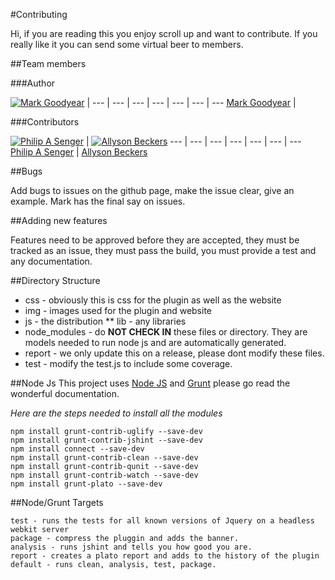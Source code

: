 #Contributing

Hi, if you are reading this you enjoy scroll up and want to contribute. If you really like it you can send some virtual beer to members.

##Team members

###Author

[![Mark Goodyear](http://gravatar.com/avatar/511fe713eb87c8fb068fc642c041aa70?s=70)](http://markgoodyear.com/) | 
--- | --- | --- | --- | --- | --- | ---
[Mark Goodyear](http://markgoodyear.com/) |  

###Contributors

[![Philip A Senger](http://gravatar.com/avatar/e33eebfa68659d4d6e8e9f014f1ed1fe?s=70)](http://www.cngrgroup.com) | [![Allyson Beckers](http://gravatar.com/avatar/07f40eac7279db3b8c1807a02b6ea232?s=70)](http://about.me/allysonbeckers)
--- | --- | --- | --- | --- | --- | ---
[Philip A Senger](http://www.cngrgroup.com) | [Allyson Beckers](http://about.me/allysonbeckers)

##Bugs

Add bugs to issues on the github page, make the issue clear, give an example. Mark has the final say on issues.

##Adding new features

Features need to be approved before they are accepted, they must be tracked as an issue, they must pass the build, you must provide a test and any documentation.

##Directory Structure
* css - obviously this is css for the plugin as well as the website
* img - images used for the plugin and website
* js - the distribution
** lib - any libraries
* node_modules - do **NOT CHECK IN** these files or directory. They are models needed to run node js and are automatically generated.
* report - we only update this on a release, please dont modify these files.
* test - modify the test.js to include some coverage.

##Node Js
This project uses [Node JS](http://nodejs.org/) and [Grunt](http://gruntjs.com/) please go read the wonderful documentation.

*Here are the steps needed to install all the modules*

    npm install grunt-contrib-uglify --save-dev
    npm install grunt-contrib-jshint --save-dev
    npm install connect --save-dev
    npm install grunt-contrib-clean --save-dev
    npm install grunt-contrib-qunit --save-dev
    npm install grunt-contrib-watch --save-dev
    npm install grunt-plato --save-dev

##Node/Grunt Targets

    test - runs the tests for all known versions of Jquery on a headless webkit server
    package - compress the pluggin and adds the banner.
    analysis - runs jshint and tells you how good you are.
    report - creates a plato report and adds to the history of the plugin
    default - runs clean, analysis, test, package.
    
